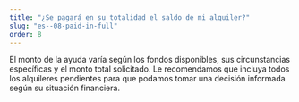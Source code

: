 ```yaml
---
title: "¿Se pagará en su totalidad el saldo de mi alquiler?"
slug: "es--08-paid-in-full"
order: 8
---
```


El monto de la ayuda varía según los fondos disponibles, sus circunstancias específicas y el monto total solicitado. Le recomendamos que incluya todos los alquileres pendientes para que podamos tomar una decisión informada según su situación financiera.